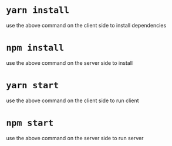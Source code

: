 # `yarn install`
use the above command on the client side to install dependencies

# `npm install`
use the above command on the server side to install

# `yarn start`
use the above command on the client side to run client 

# `npm start`
use the above command on the server side to run server